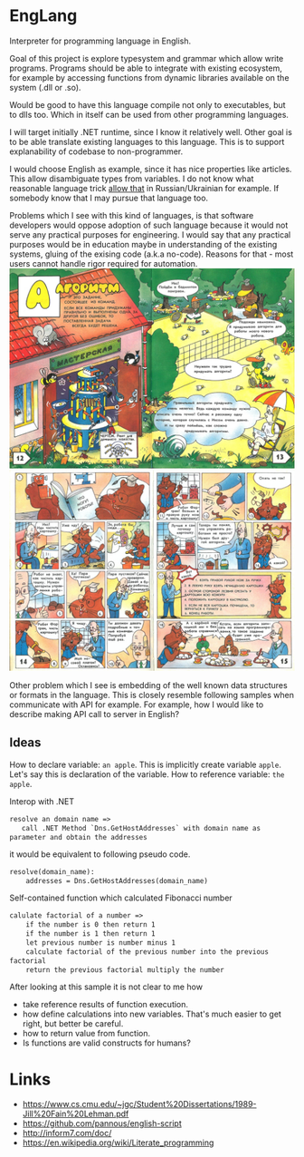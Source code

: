 EngLang
=======

Interpreter for programming language in English.

Goal of this project is explore typesystem and grammar which allow write programs.
Programs should be able to integrate with existing ecosystem, for example by accessing functions from dynamic libraries available on the system (.dll or .so).

Would be good to have this language compile not only to executables, but to dlls too. Which in itself can be used from other programming languages.

I will target initially .NET runtime, since I know it relatively well.
Other goal is to be able translate existing languages to this language. This is to support explanability of codebase to non-programmer.

I would choose English as example, since it has nice properties like articles. This allow disambiguate types from variables. I do not know what reasonable language trick [allow that](https://ru.wikipedia.org/wiki/%D0%90%D1%80%D1%82%D0%B8%D0%BA%D0%BB%D1%8C#%D0%A2%D0%B8%D0%BF%D1%8B_%D0%B0%D1%80%D1%82%D0%B8%D0%BA%D0%BB%D0%B5%D0%B9) in Russian/Ukrainian for example. If somebody know that I may pursue that language too.

Problems which I see with this kind of languages, is that software developers would oppose adoption of such language because it would not serve any practical purposes for engineering. I would say that any practical purposes would be in education maybe in understanding of the existing systems, gluing of the exising code (a.k.a no-code).
Reasons for that - most users cannot handle rigor required for automation.
![Algorithm](/2_fortran-1.jpg "Algorithm and what it is")
![Algorithm](/3_fortran.jpg "How hard to write algorithm for robot")

Other problem which I see is embedding of the well known data structures or formats in the language. This is closely resemble following samples when communicate with API for example. For example, how I would like to describe making API call to server in English?

## Ideas

How to declare variable: `an apple`. This is implicitly create variable `apple`. Let's say this is declaration of the variable. How to reference variable: `the apple`.

Interop with .NET
```
resolve an domain name =>
   call .NET Method `Dns.GetHostAddresses` with domain name as parameter and obtain the addresses
```

it would be equivalent to following pseudo code.
```
resolve(domain_name):
    addresses = Dns.GetHostAddresses(domain_name)
```

Self-contained function which calculated Fibonacci number
```
calulate factorial of a number =>
    if the number is 0 then return 1
    if the number is 1 then return 1
    let previous number is number minus 1
    calculate factorial of the previous number into the previous factorial
    return the previous factorial multiply the number
```
After looking at this sample it is not clear to me how 
- take reference results of function execution.
- how define calculations into new variables. That's much easier to get right, but better be careful.
- how to return value from function.
- Is functions are valid constructs for humans?

# Links
- https://www.cs.cmu.edu/~jgc/Student%20Dissertations/1989-Jill%20Fain%20Lehman.pdf
- https://github.com/pannous/english-script
- http://inform7.com/doc/
- https://en.wikipedia.org/wiki/Literate_programming